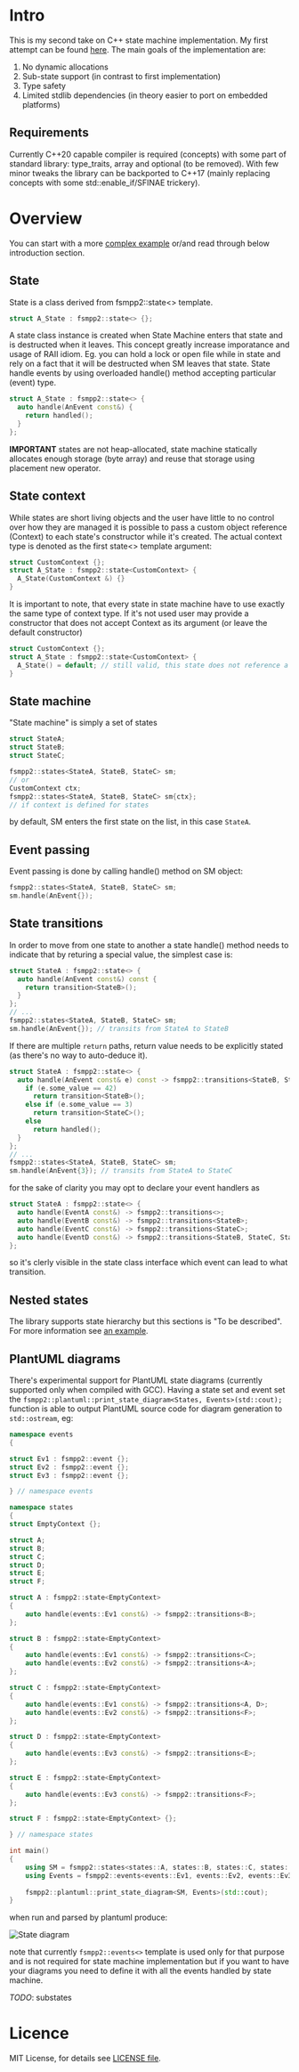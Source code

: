 # Intro

This is my second take on C++ state machine implementation. My first attempt can be found [here](https://github.com/lukaszgemborowski/fsmpp).
The main goals of the implementation are:

1. No dynamic allocations
2. Sub-state support (in contrast to first implementation)
3. Type safety
4. Limited stdlib dependencies (in theory easier to port on embedded platforms)

## Requirements

Currently C++20 capable compiler is required (concepts) with some part of standard library: type_traits, array and optional (to be removed).
With few minor tweaks the library can be backported to C++17 (mainly replacing concepts with some std::enable_if/SFINAE trickery).

# Overview

You can start with a more [complex example](https://github.com/lukaszgemborowski/fsmpp2/blob/master/tests/tests_example_1.cxx)
or/and read through below introduction section.

## State

State is a class derived from fsmpp2::state<> template.

```cpp
struct A_State : fsmpp2::state<> {};
```

A state class instance is created when State Machine enters that state and is destructed when it leaves.
This concept greatly increase imporatance and usage of RAII idiom. Eg. you can hold a lock or open file while in state and rely on a fact that it will be
destructed when SM leaves that state. State handle events by using overloaded handle() method accepting particular (event) type.

```cpp
struct A_State : fsmpp2::state<> {
  auto handle(AnEvent const&) {
    return handled();
  }
};
```

**IMPORTANT** states are not heap-allocated, state machine statically allocates enough storage (byte array) and reuse that storage using placement new operator.

## State context

While states are short living objects and the user have little to no control over how they are managed it is possible to pass a custom object reference (Context)
to each state's constructor while it's created. The actual context type is denoted as the first state<> template argument:

```cpp
struct CustomContext {};
struct A_State : fsmpp2::state<CustomContext> {
  A_State(CustomContext &) {}
}
```

It is important to note, that every state in state machine have to use exactly the same type of context type. If it's not used user may provide a constructor that does
not accept Context as its argument (or leave the default constructor)

```cpp
struct CustomContext {};
struct A_State : fsmpp2::state<CustomContext> {
  A_State() = default; // still valid, this state does not reference a global context
}
```

## State machine

"State machine" is simply a set of states

```cpp
struct StateA;
struct StateB;
struct StateC;

fsmpp2::states<StateA, StateB, StateC> sm;
// or
CustomContext ctx;
fsmpp2::states<StateA, StateB, StateC> sm{ctx};
// if context is defined for states
```

by default, SM enters the first state on the list, in this case `StateA`.

## Event passing

Event passing is done by calling handle() method on SM object:

```cpp
fsmpp2::states<StateA, StateB, StateC> sm;
sm.handle(AnEvent{});
```

## State transitions

In order to move from one state to another a state handle() method needs to indicate that by returing a special value, the simplest case is:

```cpp
struct StateA : fsmpp2::state<> {
  auto handle(AnEvent const&) const {
    return transition<StateB>();
  }
};
// ...
fsmpp2::states<StateA, StateB, StateC> sm;
sm.handle(AnEvent{}); // transits from StateA to StateB
```

If there are multiple `return` paths, return value needs to be explicitly stated (as there's no way to auto-deduce it).

```cpp
struct StateA : fsmpp2::state<> {
  auto handle(AnEvent const& e) const -> fsmpp2::transitions<StateB, StateC> {
    if (e.some_value == 42)
      return transition<StateB>();
    else if (e.some_value == 3)
      return transition<StateC>();
    else
      return handled();
  }
};
// ...
fsmpp2::states<StateA, StateB, StateC> sm;
sm.handle(AnEvent{3}); // transits from StateA to StateC
```

for the sake of clarity you may opt to declare your event handlers as

```cpp
struct StateA : fsmpp2::state<> {
  auto handle(EventA const&) -> fsmpp2::transitions<>;
  auto handle(EventB const&) -> fsmpp2::transitions<StateB>;
  auto handle(EventC const&) -> fsmpp2::transitions<StateC>;
  auto handle(EventD const&) -> fsmpp2::transitions<StateB, StateC, StateD>;
};
```
so it's clerly visible in the state class interface which event can lead to what transition.

## Nested states

The library supports state hierarchy but this sections is "To be described". For more information see [an example](https://github.com/lukaszgemborowski/fsmpp2/blob/master/tests/tests_example_1.cxx).

## PlantUML diagrams

There's experimental support for PlantUML state diagrams (currently supported only when compiled with GCC). Having a state set and event set the `fsmpp2::plantuml::print_state_diagram<States, Events>(std::cout);` function is able to output PlantUML source code for diagram generation to `std::ostream`, eg:

```cpp
namespace events
{

struct Ev1 : fsmpp2::event {};
struct Ev2 : fsmpp2::event {};
struct Ev3 : fsmpp2::event {};

} // namespace events

namespace states
{
struct EmptyContext {};

struct A;
struct B;
struct C;
struct D;
struct E;
struct F;

struct A : fsmpp2::state<EmptyContext>
{
    auto handle(events::Ev1 const&) -> fsmpp2::transitions<B>;
};

struct B : fsmpp2::state<EmptyContext>
{
    auto handle(events::Ev1 const&) -> fsmpp2::transitions<C>;
    auto handle(events::Ev2 const&) -> fsmpp2::transitions<A>;
};

struct C : fsmpp2::state<EmptyContext>
{
    auto handle(events::Ev1 const&) -> fsmpp2::transitions<A, D>;
    auto handle(events::Ev2 const&) -> fsmpp2::transitions<F>;
};

struct D : fsmpp2::state<EmptyContext>
{
    auto handle(events::Ev3 const&) -> fsmpp2::transitions<E>;
};

struct E : fsmpp2::state<EmptyContext>
{
    auto handle(events::Ev3 const&) -> fsmpp2::transitions<F>;
};

struct F : fsmpp2::state<EmptyContext> {};

} // namespace states

int main()
{
    using SM = fsmpp2::states<states::A, states::B, states::C, states::D, states::E, states::F>;
    using Events = fsmpp2::events<events::Ev1, events::Ev2, events::Ev3>;
    
    fsmpp2::plantuml::print_state_diagram<SM, Events>(std::cout);
}
```

when run and parsed by plantuml produce:

![State diagram](examples/plantuml_simple_flat.png)

note that currently `fsmpp2::events<>` template is used only for that purpose and is not required for state machine implementation but if you want to have your diagrams you need to define it with all the events handled by state machine.

*TODO*: substates

# Licence

MIT License, for details see [LICENSE file](https://github.com/lukaszgemborowski/fsmpp2/blob/master/LICENSE).
